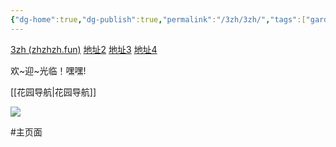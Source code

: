 ```yaml
---
{"dg-home":true,"dg-publish":true,"permalink":"/3zh/3zh/","tags":["gardenEntry"],"dgPassFrontmatter":true,"noteIcon":""}
---
```



[3zh (zhzhzh.fun)](https://www.zhzhzh.fun/)
[地址2](https://hhhyyy.zhzhzh.fun/)
[地址3](https://468557bb.sdfd-azc.pages.dev/)
[地址4](https://sdfd-azc.pages.dev/)

欢~迎~光临！嘿嘿!

[[花园导航\|花园导航]]

![](https://telegraph-image-6pq.pages.dev/file/b6559e64e9dc204cc5dd3.jpg)



#主页面